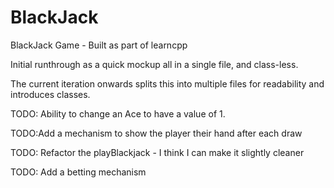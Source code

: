 # BlackJack
BlackJack Game - Built as part of learncpp

Initial runthrough as a quick mockup all in a single file, and class-less.

The current iteration onwards splits this into multiple files for readability and introduces classes.

TODO: Ability to change an Ace to have a value of 1.

TODO:Add a mechanism to show the player their hand after each draw

TODO: Refactor the playBlackjack - I think I can make it slightly cleaner

TODO: Add a betting mechanism
